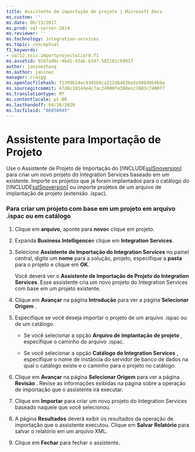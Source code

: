 ```yaml
---
title: Assistente de importação de projeto | Microsoft Docs
ms.custom: ''
ms.date: 06/13/2017
ms.prod: sql-server-2014
ms.reviewer: ''
ms.technology: integration-services
ms.topic: conceptual
f1_keywords:
- sql12.ssis.importprojectwizard.f1
ms.assetid: 9247ad6c-4bd1-43ab-b347-583181cb9917
author: janinezhang
ms.author: janinez
manager: craigg
ms.openlocfilehash: f1399b14ec9345b9ca312db463ba5e508d9b9bbe
ms.sourcegitcommit: 6fd8c1914de4c7ac24900fe388ecc7883c740077
ms.translationtype: MT
ms.contentlocale: pt-BR
ms.lasthandoff: 04/26/2020
ms.locfileid: "66058045"
---
```

# <a name="import-project-wizard"></a>Assistente para Importação de Projeto
  Use o Assistente de Projeto de Importação do [!INCLUDE[ssISnoversion](../includes/ssisnoversion-md.md)] para criar um novo projeto do Integration Services baseado em um existente. Importe os projetos que já foram implantados para o catálogo do [!INCLUDE[ssISnoversion](../includes/ssisnoversion-md.md)] ou importe projetos de um arquivo de implantação de projeto (extensão .ispac).  
  
### <a name="to-create-a-project-based-on-a-project-in-ispac-file-or-in-catalog"></a>Para criar um projeto com base em um projeto em arquivo .ispac ou em catálogo  
  
1.  Clique em **arquivo**, aponte para **novo**e clique em projeto.  
  
2.  Expanda **Business Intelligence**e clique em **Integration Services**.  
  
3.  Selecione **Assistente de Importação do Integration Services** no painel central, digite um **nome** para a solução, projeto, especifique a **pasta** para o projeto e clique em **OK**.  
  
     Você deverá ver o **Assistente de Importação de Projeto do Integration Services**. Esse assistente cria um novo projeto do Integration Services com base em um projeto existente.  
  
4.  Clique em **Avançar** na página **Introdução** para ver a página **Selecionar Origem** .  
  
5.  Especifique se você deseja importar o projeto de um arquivo .ispac ou de um catálogo.  
  
    -   Se você selecionar a opção **Arquivo de implantação de projeto** , especifique o caminho do arquivo .ispac.  
  
    -   Se você selecionar a opção **Catálogo do Integration Services** , especifique o nome de instância do servidor de banco de dados na qual o catálogo existe e o caminho para o projeto no catálogo.  
  
6.  Clique em **Avançar** na página **Selecionar Origem** para ver a página **Revisão** . Revise as informações exibidas na página sobre a operação de importação que o assistente irá executar.  
  
7.  Clique em **Importar** para criar um novo projeto do Integration Services baseado naquele que você selecionou.  
  
8.  A página **Resultados** deverá exibir os resultados da operação de importação que o assistente executou. Clique em **Salvar Relatório** para salvar o relatório em um arquivo XML.  
  
9. Clique em **Fechar** para fechar o assistente.  
  
  
